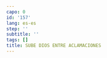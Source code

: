 ```yaml
---
capo: 0
id: '157'
lang: es-es
step: ''
subtitle: ''
tags: []
title: SUBE DIOS ENTRE ACLAMACIONES
---
```


